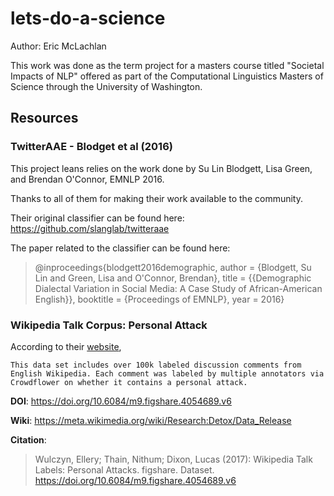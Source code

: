 # lets-do-a-science

Author: Eric McLachlan

This work was done as the term project for a masters course titled "Societal Impacts of NLP" offered as part of the Computational Linguistics Masters of Science through the University of Washington.

## Resources

### TwitterAAE - Blodget et al (2016)

This project leans relies on the work done by Su Lin Blodgett, Lisa Green, and Brendan O'Connor, EMNLP 2016.

Thanks to all of them for making their work available to the community.

Their original classifier can be found here:
https://github.com/slanglab/twitteraae

The paper related to the classifier can be found here:

> @inproceedings{blodgett2016demographic,
author = {Blodgett, Su Lin and Green, Lisa and O'Connor, Brendan},
title = {{Demographic Dialectal Variation in Social Media: A Case Study of African-American English}},
booktitle = {Proceedings of EMNLP},
year = 2016}

### Wikipedia Talk Corpus: Personal Attack

According to their [website](https://figshare.com/articles/dataset/Wikipedia_Talk_Labels_Personal_Attacks/4054689?file=7554637),

```
This data set includes over 100k labeled discussion comments from English Wikipedia. Each comment was labeled by multiple annotators via Crowdflower on whether it contains a personal attack.
```

**DOI**: https://doi.org/10.6084/m9.figshare.4054689.v6

**Wiki**: https://meta.wikimedia.org/wiki/Research:Detox/Data_Release

**Citation**:

> Wulczyn, Ellery; Thain, Nithum; Dixon, Lucas (2017): Wikipedia Talk Labels: Personal Attacks. figshare. Dataset. https://doi.org/10.6084/m9.figshare.4054689.v6
